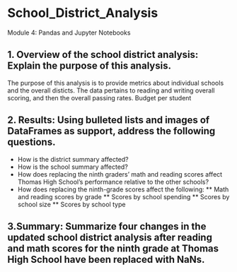 # School_District_Analysis
Module 4: Pandas and Jupyter Notebooks
## 1. Overview of the school district analysis: Explain the purpose of this analysis.
The purpose of this analysis is to provide metrics about individual schools and the overall disticts. The data pertains to reading and writing overall scoring, and then the overall passing rates. Budget per student 
## 2. Results: Using bulleted lists and images of DataFrames as support, address the following questions.

* How is the district summary affected?
* How is the school summary affected?
* How does replacing the ninth graders’ math and reading scores affect Thomas High School’s performance relative to the other schools?
* How does replacing the ninth-grade scores affect the following:
    ** Math and reading scores by grade
    ** Scores by school spending
    ** Scores by school size
    ** Scores by school type
## 3.Summary: Summarize four changes in the updated school district analysis after reading and math scores for the ninth grade at Thomas High School have been replaced with NaNs.
